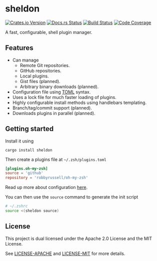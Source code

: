 # sheldon

[![Crates.io Version](https://img.shields.io/crates/v/sheldon.svg?style=flat-square)][crates]
[![Docs.rs Status](https://img.shields.io/badge/docs.rs-latest-brightgreen.svg?style=flat-square)][docs]
[![Build Status](https://img.shields.io/travis/rossmacarthur/sheldon/master.svg?style=flat-square)][travis]
[![Code Coverage]( https://img.shields.io/codecov/c/github/rossmacarthur/sheldon.svg?style=flat-square)][codecov]

A fast, configurable, shell plugin manager.

## Features

- Can manage
  - Remote Git repositories.
  - GitHub repositories.
  - Local plugins.
  - Gist files (planned).
  - Arbitrary binary downloads (planned).
- Configuration file using [TOML] syntax.
- Uses a lock file for much faster loading of plugins.
- Highly configurable install methods using handlebars templating.
- Branch/tag/commit support (planned).
- Downloads plugins in parallel (planned).

## Getting started

Install it using

```
cargo install sheldon
```

Then create a plugins file at `~/.zsh/plugins.toml`

```toml
[plugins.oh-my-zsh]
source = 'github'
repository = 'robbyrussell/oh-my-zsh'
```

Read up more about configuration [here][configuration].

You can then use the `source` command to generate the init script

```bash
# ~/.zshrc
source <(sheldon source)
```

## License

This project is dual licensed under the Apache 2.0 License and the MIT License.

See [LICENSE-APACHE](LICENSE-APACHE) and [LICENSE-MIT](LICENSE-MIT) for more
details.

[crates]: https://crates.io/crates/sheldon
[travis]: https://travis-ci.org/rossmacarthur/sheldon
[codecov]: https://codecov.io/gh/rossmacarthur/sheldon
[docs]: https://docs.rs/sheldon
[configuration]: docs/Configuration.md
[TOML]: https://github.com/toml-lang/toml
